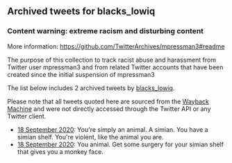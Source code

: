 ## Archived tweets for blacks_lowiq
### Content warning: extreme racism and disturbing content
More information: https://github.com/TwitterArchives/mpressman3#readme

The purpose of this collection to track racist abuse and harassment from Twitter user mpressman3 and from related Twitter accounts that have been created since the initial suspension of mpressman3

The list below includes 2 archived tweets by
[blacks_lowiq](https://twitter.com/blacks_lowiq).



Please note that all tweets quoted here are sourced from the
[Wayback Machine](https://web.archive.org) and were not directly accessed through the Twitter API or
any Twitter client.



* [18 September 2020](https://web.archive.org/web/20200918070544/https://twitter.com/blacks_lowiq/status/1306821629411037184): You're simply an animal. A simian. You have a simian shelf. You're violent, like the animal you are.
* [18 September 2020](https://web.archive.org/web/20200918045620/https://twitter.com/blacks_lowiq/status/1306819163793567745): You animal. Get some surgery for your simian shelf that gives you a monkey face.
